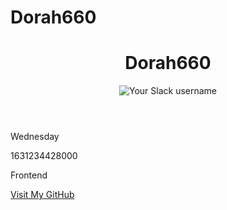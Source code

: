 # Dorah660
<!DOCTYPE html>
<html lang="en">
<head>
    <meta charset="UTF-8">
    <meta name="viewport" content="width=device-width, initial-scale=1.0">
    <link rel="stylesheet" href="styles.css">
    <title>My Personal Page</title>
</head>
<body>
    <div class="container">
        <header>
            <h1 data-testid="slackUserName">Dorah660</h1>
            <img src="slack-profile-image.jpg" alt="Your Slack username" data-testid="slackDisplayImage">
        </header>
        <main>
            <div class="info">
                <p data-testid="currentDayOfTheWeek">Wednesday</p>
                <p data-testid="currentUTCTime">1631234428000</p>
                <p data-testid="myTrack">Frontend</p>
                <a href="https://github.com/yourusername/your-repo" data-testid="githubURL">Visit My GitHub</a>
            </div>
        </main>
    </div>
</body>
</html>

